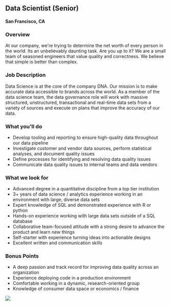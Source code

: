 ## Data Scientist (Senior)
#### San Francisco, CA

### Overview
At our company, we're trying to determine the net worth of every person in the world. Its an unbelievably daunting task. Are you up to it?
We are a small team of seasoned engineers that value quality and correctness. We believe that simple is better than complex.

### Job Description
Data Science is at the core of the company DNA. Our mission is to make accurate data accessible to brands across the world. As a member of the data science team, the data governance role will work with massive structured, unstructured, transactional and real-time data sets from a variety of sources and execute on plans that improve the accuracy of our data.

### What you'll do
+	Develop tooling and reporting to ensure high-quality data throughout our data pipeline 
+	Investigate customer and vendor data sources, perform statistical analyses, and document quality issues 
+	Define processes for identifying and resolving data quality issues 
+	Communicate data quality issues to internal teams and data vendors

### What we look for
+	Advanced degree in a quantitative discipline from a top tier institution 
+	3+ years of data science / analytics experience working in an environment with large, diverse data sets 
+	Expert knowledge of SQL and demonstrated experience with R or python 
+	Hands-on experience working with large data sets outside of a SQL database 
+	Collaborative team-focused attitude with a strong desire to advance the product and learn new things 
+	Self-starter with experience turning ideas into actionable designs 
+	Excellent written and communication skills

### Bonus Points
+	A deep passion and track record for improving data quality across an organization 
+	Experience deploying code in a production environment 
+	Comfortable working in a dynamic, research-oriented group 
+	Knowledge of consumer data space or economics / finance


[<img src='https://dabuttonfactory.com/button.png?t=Learn+More&f=Calibri-Bold&ts=24&tc=fff&hp=20&vp=8&c=5&bgt=unicolored&bgc=29aafe'>](https://letsrockit.co/jobs/v2luzgzhbgwgrgf0yq-data-scientist-senior)
